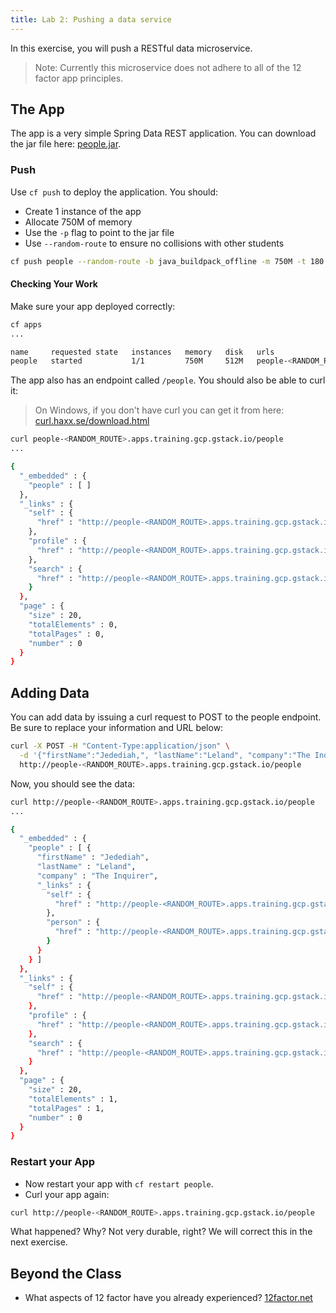 ```yaml
---
title: Lab 2: Pushing a data service
---
```


In this exercise, you will push a RESTful data microservice.

> Note: Currently this microservice does not adhere to all of the 12 factor app principles.

## The App

The app is a very simple Spring Data REST application. You can download the jar file here: <a href="/resources/people.jar" target="_blank">people.jar</a>.

### Push

Use `cf push` to deploy the application.  You should:

* Create 1 instance of the app
* Allocate 750M of memory
* Use the `-p` flag to point to the jar file
* Use `--random-route` to ensure no collisions with other students

```sh
cf push people --random-route -b java_buildpack_offline -m 750M -t 180 -p /path/to/people.jar
```

#### Checking Your Work

Make sure your app deployed correctly:

```sh
cf apps
...

name     requested state   instances   memory   disk   urls
people   started           1/1         750M     512M   people-<RANDOM_ROUTE>.apps.training.gcp.gstack.io
```

The app also has an endpoint called `/people`.  You should also be able to curl it:

> On Windows, if you don't have curl you can get it from here: <a href="https://curl.haxx.se/download.html" target="_blank">curl.haxx.se/download.html</a>

```sh
curl people-<RANDOM_ROUTE>.apps.training.gcp.gstack.io/people
...

{
  "_embedded" : {
    "people" : [ ]
  },
  "_links" : {
    "self" : {
      "href" : "http://people-<RANDOM_ROUTE>.apps.training.gcp.gstack.io/people"
    },
    "profile" : {
      "href" : "http://people-<RANDOM_ROUTE>.apps.training.gcp.gstack.io/profile/people"
    },
    "search" : {
      "href" : "http://people-<RANDOM_ROUTE>.apps.training.gcp.gstack.io/people/search"
    }
  },
  "page" : {
    "size" : 20,
    "totalElements" : 0,
    "totalPages" : 0,
    "number" : 0
  }
}
```

## Adding Data

You can add data by issuing a curl request to POST to the people endpoint.  Be sure to replace your information and URL below:

```sh
curl -X POST -H "Content-Type:application/json" \
  -d '{"firstName":"Jedediah,", "lastName":"Leland", "company":"The Inquirer"}' \
  http://people-<RANDOM_ROUTE>.apps.training.gcp.gstack.io/people
```

Now, you should see the data:

```sh
curl http://people-<RANDOM_ROUTE>.apps.training.gcp.gstack.io/people
...

{
  "_embedded" : {
    "people" : [ {
      "firstName" : "Jedediah",
      "lastName" : "Leland",
      "company" : "The Inquirer",
      "_links" : {
        "self" : {
          "href" : "http://people-<RANDOM_ROUTE>.apps.training.gcp.gstack.io/people/1"
        },
        "person" : {
          "href" : "http://people-<RANDOM_ROUTE>.apps.training.gcp.gstack.io/people/1"
        }
      }
    } ]
  },
  "_links" : {
    "self" : {
      "href" : "http://people-<RANDOM_ROUTE>.apps.training.gcp.gstack.io/people"
    },
    "profile" : {
      "href" : "http://people-<RANDOM_ROUTE>.apps.training.gcp.gstack.io/profile/people"
    },
    "search" : {
      "href" : "http://people-<RANDOM_ROUTE>.apps.training.gcp.gstack.io/people/search"
    }
  },
  "page" : {
    "size" : 20,
    "totalElements" : 1,
    "totalPages" : 1,
    "number" : 0
  }
}
```

### Restart your App

* Now restart your app with `cf restart people`.
* Curl your app again:

```sh
curl http://people-<RANDOM_ROUTE>.apps.training.gcp.gstack.io/people
```

What happened? Why? Not very durable, right? We will correct this in the next exercise.


## Beyond the Class

* What aspects of 12 factor have you already experienced?  <a href="http://12factor.net" target="_blank">12factor.net</a>
